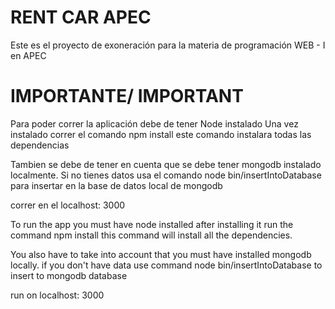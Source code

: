 # RENT CAR APEC
Este es el proyecto de exoneración para la materia de programación WEB - I en APEC

# IMPORTANTE/ IMPORTANT

Para poder correr la aplicación debe de tener Node instalado
Una vez instalado correr el comando npm install 
este comando instalara todas las dependencias

Tambien se debe de tener en cuenta que se debe tener mongodb instalado localmente.
Si no tienes datos usa el comando node bin/insertIntoDatabase para insertar en la base de datos local de mongodb

correr en el localhost: 3000

To run the app you must have node installed
after installing it run the command npm install
this command will install all the dependencies.

You also have to take into account that you must have installed mongodb locally.
if you don't have data use command node bin/insertIntoDatabase to insert to mongodb database

run on localhost: 3000
